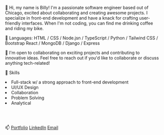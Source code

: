 👋 Hi, my name is Billy! I'm a passionate software engineer based out of Chicago, excited about collaborating and creating awesome projects. I specialize in front-end development and have a knack for crafting user-friendly interfaces. When I'm not coding, you can find me drinking coffee and riding my bike.


🌱 Languages:
HTML / CSS / Node.jsn / TypeScript / Python / Tailwind CSS / Bootstrap
React / MongoDB / Django / Express


💞️ I'm open to collaborating on exciting projects and contributing to innovative ideas. Feel free to reach out if you'd like to collaborate or discuss anything tech-related!


💼 Skills
<li>Full-stack w/ a strong approach to front-end development</li>
<li>UI/UX Design</li>
<li>Collaboration</li>
<li>Problem Solving</li>
<li>Analytical</li>

<br></br>

📫 <a target='blank'>[Portfolio](https://billy-port.netlify.app/)</a>
[LinkedIn](https://www.linkedin.com/in/billy-rogers-chi/)
[Email](william.rogers.chi@gmail.com)



